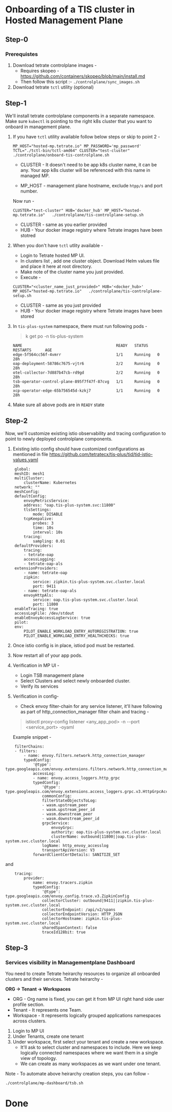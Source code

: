 # Onboarding of a TIS cluster in Hosted Management Plane

## Step-0 
### Prerequistes 
1.  Download tetrate controlplane images -
    - Requires skopeo - https://github.com/containers/skopeo/blob/main/install.md
    - Then follow this script :- `./controlplane/sync_images.sh`
2.  Download tetrate `tctl` utility (optional)

## Step-1

We'll install tetrate controlplane components in a separate namespace. Make sure `kubectl` is pointing to the right k8s cluster that you want to onboard in management plane.

1.  If you have `tctl` utility available follow below steps or skip to point 2 -

    ``` 
    MP_HOST="hosted-mp.tetrate.io" MP_PASSWORD='mp_password' TCTL="./tctl-bin/tctl-amd64" CLUSTER="test-cluster" ./controlplane/onboard-tis-controlplane.sh
    ```
    - CLUSTER - It doesn't need to be app k8s cluster name, it can be any. Your app k8s cluster will be referenced with this name in managed MP.

    - MP_HOST -  management plane hostname, exclude `htpp/s` and port number.

    Now run -

    ```
    CLUSTER="test-cluster" HUB='docker_hub' MP_HOST="hosted-mp.tetrate.io"   ./controlplane/tis-controlplane-setup.sh
    ```

    - CLUSTER - same as you earlier provided
    - HUB - Your docker image registry where Tetrate images have been stotred


2.  When you don't have `tctl` utlity available -
    - Login to Tetrate hosted MP UI.
    - In clusters list , add one cluster object. Download Helm values file and place it here at root directory.
    - Make note of the cluster name you just provided.
    - Execute -
    ```
    CLUSTER="<cluster_name_just_provided>" HUB='<docker_hub>' MP_HOST="hosted-mp.tetrate.io"   ./controlplane/tis-controlplane-setup.sh
    ```
    - CLUSTER - same as you just provided
    - HUB - Your docker image registry where Tetrate images have been stored

3. In `tis-plus-system` namespace, there must run following pods -
    > k get po -n tis-plus-system
    ```
    NAME                                         READY   STATUS    RESTARTS      AGE
    edge-5f564cc56f-4vmrr                        1/1     Running   0             28h
    oap-deployment-58786c7675-vjtr6              2/2     Running   0             28h
    otel-collector-7d887b47cb-rd9gd              2/2     Running   0             28h
    tsb-operator-control-plane-895f7f47f-87cvg   1/1     Running   0             28h
    xcp-operator-edge-65b756545d-kzkj7           1/1     Running   0             28h
    ```
4. Make sure all above pods are in `READY` state

## Step-2

Now, we'll customize existing istio observability and tracing configuration to point to newly deployed controlplane components.

1. Existing istio config should have customized configurations as mentioned in file https://github.com/tetratecx/tis-plus/tid/tid-istio-values.yaml

```
    global:
    meshID: mesh1
    multiCluster:
        clusterName: Kubernetes
    network: ""
    meshConfig:
    defaultConfig:
        envoyMetricsService:
        address: "oap.tis-plus-system.svc:11800"
        tlsSettings:
            mode: DISABLE
        tcpKeepalive:
            probes: 3
            time: 10s
            interval: 10s
        tracing:
            sampling: 0.01
    defaultProviders:
        tracing:
        - tetrate-oap
        accessLogging:
        - tetrate-oap-als
    extensionProviders:
        - name: tetrate-oap
        zipkin:
            service: zipkin.tis-plus-system.svc.cluster.local
            port: 9411
        - name: tetrate-oap-als
        envoyHttpAls:
            service: oap.tis-plus-system.svc.cluster.local
            port: 11800
    enableTracing: true
    accessLogFile: /dev/stdout
    enableEnvoyAccessLogService: true
    pilot:
    env:
        PILOT_ENABLE_WORKLOAD_ENTRY_AUTOREGISTRATION: true
        PILOT_ENABLE_WORKLOAD_ENTRY_HEALTHCHECKS: true
```

2. Once istio config is in place, istiod pod must be restarted.
3. Now restart all of your app pods.
4.  Verification in MP UI -
    - Login TSB management plane
    - Select Clusters and select newly onboarded cluster.
    - Verify its services
5.  Verification in config-
    - Check envoy filter-chain for any service listener, it'll have following as part of http_connection_manager filter chain and tracing -
    > istioctl proxy-config listener <any_app_pod>  -n <namespace> --port <service_port> -oyaml
    
    Example snippet -
```
    filterChains:
    - filters:
        - name: envoy.filters.network.http_connection_manager
        typedConfig:
            '@type': type.googleapis.com/envoy.extensions.filters.network.http_connection_manager.v3.HttpConnectionManager
            accessLog:
            - name: envoy.access_loggers.http_grpc
            typedConfig:
                '@type': type.googleapis.com/envoy.extensions.access_loggers.grpc.v3.HttpGrpcAccessLogConfig
                commonConfig:
                filterStateObjectsToLog:
                - wasm.upstream_peer
                - wasm.upstream_peer_id
                - wasm.downstream_peer
                - wasm.downstream_peer_id
                grpcService:
                    envoyGrpc:
                    authority: oap.tis-plus-system.svc.cluster.local
                    clusterName: outbound|11800||oap.tis-plus-system.svc.cluster.local
                logName: http_envoy_accesslog
                transportApiVersion: V3
            forwardClientCertDetails: SANITIZE_SET
```

and

```
    tracing:
        provider:
            name: envoy.tracers.zipkin
            typedConfig:
                '@type': type.googleapis.com/envoy.config.trace.v3.ZipkinConfig
                collectorCluster: outbound|9411||zipkin.tis-plus-system.svc.cluster.local
                collectorEndpoint: /api/v2/spans
                collectorEndpointVersion: HTTP_JSON
                collectorHostname: zipkin.tis-plus-system.svc.cluster.local
                sharedSpanContext: false
                traceId128bit: true
```

## Step-3

### Services visibility in Managementplane Dashboard

You need to create Tetrate heirarchy resources to organize all onboarded clusters and their services.
Tetrate heirarchy -

**ORG -> Tenant -> Workspaces**

* ORG - Org name is fixed, you can get it from MP UI right hand side user profile section.
* Tenant - It represents one Team.
* Workspace - It represents logically grouped applications namespaces across clusters.

1. Login to MP UI
2. Under Tenants, create one tenant
3.  Under workspace, first select your tenant and create a new workspace.
    - It'll ask to select cluster and namespaces to include. Here we keep logically connected namespaces where we want them in a single view of topology.
    - We can create as many workspaces as we want under one tenant.

Note - To automate above heirarchy creation steps, you can follow -

```
./controlplane/mp-dashboard/tsb.sh
```

# Done